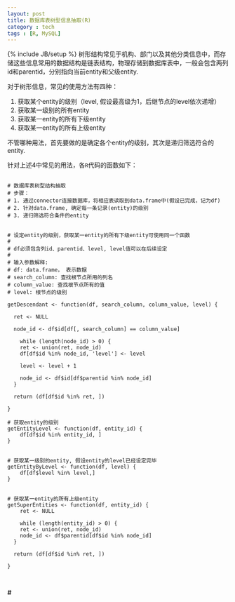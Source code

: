 ```yaml
---
layout: post
title: 数据库表树型信息抽取(R)
category : tech
tags : [R, MySQL]
---
```

{% include JB/setup %}
树形结构常见于机构、部门以及其他分类信息中，而存储这些信息常用的数据结构是链表结构，物理存储到数据库表中，一般会包含两列id和parentid，分别指向当前entity和父级entity.

对于树形信息，常见的使用方法有四种：

1.  获取某个entity的级别（level, 假设最高级为1，后继节点的level依次递增）
2.  获取某一级别的所有entity
3.  获取某一entity的所有下级entity
4.  获取某一entity的所有上级entity

不管哪种用法，首先要做的是确定各个entity的级别，其次是递归筛选符合的entity. 

针对上述4中常见的用法，各`R`代码的函数如下：

<pre>
<code class="R">
# 数据库表树型结构抽取
# 步骤：
# 1. 通过connector连接数据库，将相应表读取到data.frame中(假设已完成，记为df)
# 2. 针对data.frame, 确定每一条记录(entity)的级别
# 3. 递归筛选符合条件的entity


# 设定entity的级别，获取某一entity的所有下级entity可使用同一个函数
# 
# df必须包含列id、parentid、level, level值可以在后续设定
# 
# 输入参数解释:
# df: data.frame， 表示数据
# search_column: 查找根节点所用的列名
# column_value: 查找根节点所有的值
# level: 根节点的级别

getDescendant <- function(df, search_column, column_value, level) {
  
  ret <- NULL
  
  node_id <- df$id[df[, search_column] == column_value]
  
	while (length(node_id) > 0) {
    ret <- union(ret, node_id)
    df[df$id %in% node_id, 'level'] <- level
    
    level <- level + 1
    
    node_id <- df$id[df$parentid %in% node_id]
  }
  
  return (df[df$id %in% ret, ])
  
}

# 获取entity的级别
getEntityLevel <- function(df, entity_id) {
	df[df$id %in% entity_id, ]
}
	

# 获取某一级别的entity, 假设entity的level已经设定完毕
getEntityByLevel <- function(df, level) {
	df[df$level %in% level,]
}


# 获取某一entity的所有上级entity
getSuperEntities <- function(df, entity_id) {
	ret <- NULL
	
	while (length(entity_id) > 0) {
    ret <- union(ret, node_id)
    node_id <- df$parentid[df$id %in% node_id]
  }
  
  return (df[df$id %in% ret, ])
  
}

</code>
</pre>

***#***